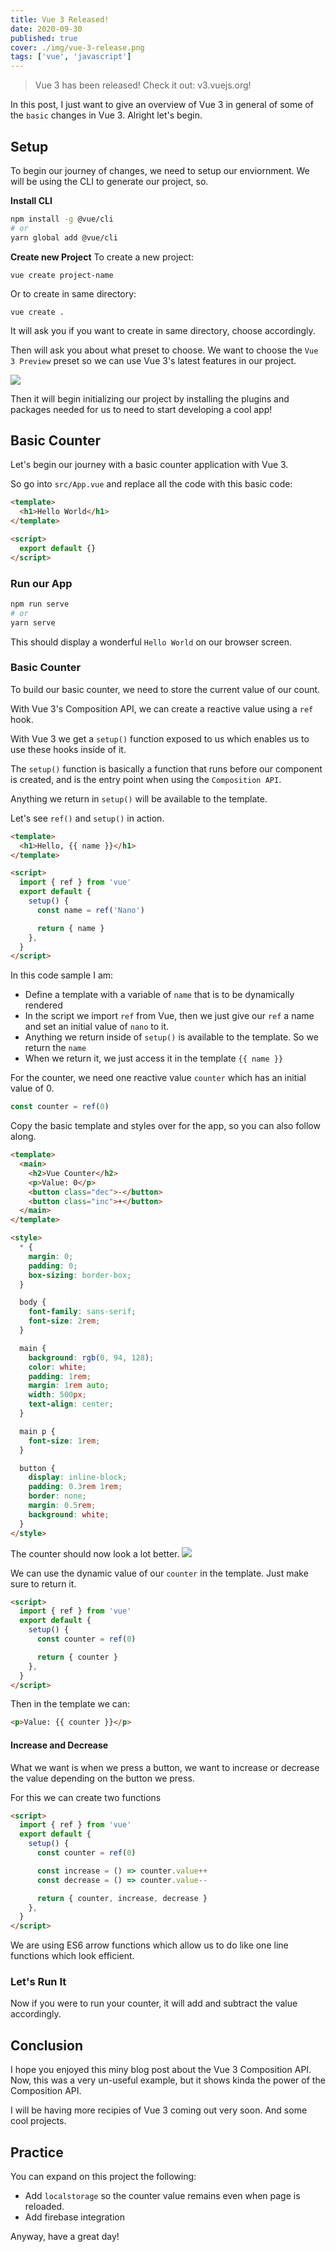```yaml
---
title: Vue 3 Released!
date: 2020-09-30
published: true
cover: ./img/vue-3-release.png
tags: ['vue', 'javascript']
---
```


> Vue 3 has been released! Check it out: v3.vuejs.org!

In this post, I just want to give an overview of Vue 3 in general of some of the `basic` changes in Vue 3. Alright let's begin.

## Setup

To begin our journey of changes, we need to setup our enviornment. We will be using the CLI to generate our project, so.

**Install CLI**

```bash
npm install -g @vue/cli
# or
yarn global add @vue/cli
```

**Create new Project**
To create a new project:

```
vue create project-name
```

Or to create in same directory:

```
vue create .
```

It will ask you if you want to create in same directory, choose accordingly.

Then will ask you about what preset to choose. We want to choose the `Vue 3 Preview` preset so we can use Vue 3's latest features in our project.

![](https://i.imgur.com/aHzzy0J.png)

Then it will begin initializing our project by installing the plugins and packages needed for us to need to start developing a cool app!

## Basic Counter

Let's begin our journey with a basic counter application with Vue 3.

So go into `src/App.vue` and replace all the code with this basic code:

```html
<template>
  <h1>Hello World</h1>
</template>

<script>
  export default {}
</script>
```

### Run our App

```bash
npm run serve
# or
yarn serve
```

This should display a wonderful `Hello World` on our browser screen.

### Basic Counter

To build our basic counter, we need to store the current value of our count.

With Vue 3's Composition API, we can create a reactive value using a `ref` hook.

With Vue 3 we get a `setup()` function exposed to us which enables us to use these hooks inside of it.

The `setup()` function is basically a function that runs before our component is created, and is the entry point when using the `Composition API`.

Anything we return in `setup()` will be available to the template.

Let's see `ref()` and `setup()` in action.

```html
<template>
  <h1>Hello, {{ name }}</h1>
</template>

<script>
  import { ref } from 'vue'
  export default {
    setup() {
      const name = ref('Nano')

      return { name }
    },
  }
</script>
```

In this code sample I am:

- Define a template with a variable of `name` that is to be dynamically rendered
- In the script we import `ref` from Vue, then we just give our `ref` a name and set an initial value of `nano` to it.
- Anything we return inside of `setup()` is available to the template. So we return the `name`
- When we return it, we just access it in the template `{{ name }}`

For the counter, we need one reactive value `counter` which has an initial value of 0.

```js
const counter = ref(0)
```

Copy the basic template and styles over for the app, so you can also follow along.

```html
<template>
  <main>
    <h2>Vue Counter</h2>
    <p>Value: 0</p>
    <button class="dec">-</button>
    <button class="inc">+</button>
  </main>
</template>

<style>
  * {
    margin: 0;
    padding: 0;
    box-sizing: border-box;
  }

  body {
    font-family: sans-serif;
    font-size: 2rem;
  }

  main {
    background: rgb(0, 94, 128);
    color: white;
    padding: 1rem;
    margin: 1rem auto;
    width: 500px;
    text-align: center;
  }

  main p {
    font-size: 1rem;
  }

  button {
    display: inline-block;
    padding: 0.3rem 1rem;
    border: none;
    margin: 0.5rem;
    background: white;
  }
</style>
```

The counter should now look a lot better.
![](https://i.imgur.com/A1KPyJr.png)

We can use the dynamic value of our `counter` in the template. Just make sure to return it.

```html
<script>
  import { ref } from 'vue'
  export default {
    setup() {
      const counter = ref(0)

      return { counter }
    },
  }
</script>
```

Then in the template we can:

```html
<p>Value: {{ counter }}</p>
```

#### Increase and Decrease

What we want is when we press a button, we want to increase or decrease the value depending on the button we press.

For this we can create two functions

```html
<script>
  import { ref } from 'vue'
  export default {
    setup() {
      const counter = ref(0)

      const increase = () => counter.value++
      const decrease = () => counter.value--

      return { counter, increase, decrease }
    },
  }
</script>
```

We are using ES6 arrow functions which allow us to do like one line functions which look efficient.

### Let's Run It

Now if you were to run your counter, it will add and subtract the value accordingly.

## Conclusion

I hope you enjoyed this miny blog post about the Vue 3 Composition API. Now, this was a very un-useful example, but it shows kinda the power of the Composition API.

I will be having more recipies of Vue 3 coming out very soon. And some cool projects.

## Practice

You can expand on this project the following:

- Add `localstorage` so the counter value remains even when page is reloaded.
- Add firebase integration

Anyway, have a great day!
